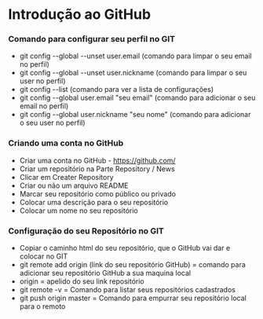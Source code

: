 # Introdução ao GitHub

### Comando para configurar seu perfil no GIT

- git config --global --unset user.email (comando para limpar o seu email no perfil)
- git config --global --unset user.nickname (comando para limpar o seu user no perfil)
- git config --list (comando para ver a lista de configurações)
- git config --global user.email "seu email" (comando para adicionar o seu email no perfil)
- git config --global user.nickname "seu nome" (comando para adicionar o seu user no perfil)

### Criando uma conta no GitHub

- Criar uma conta no GitHub - https://github.com/
- Criar um repositório na Parte Repository / News
- Clicar em Creater Repository
- Criar ou não um arquivo README
- Marcar seu repositório como público ou privado
- Colocar uma descrição para o seu repositório
- Colocar um nome no seu repositório

### Configuração do seu Repositório no GIT

- Copiar o caminho html do seu repositório, que o GitHub vai dar e colocar no GIT
- git remote add origin (link do seu repositório GitHub) = comando para adicionar seu repositório GitHub a sua maquina local
- origin = apelido do seu link repositório
- git remote -v = Comando para listar seus repositórios cadastrados
- git push origin master = Comando para empurrar seu repositório local para o remoto
